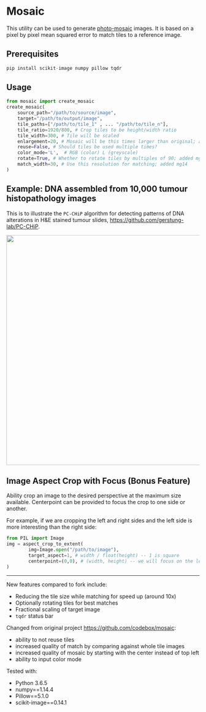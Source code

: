 # Mosaic

This utility can be used to generate [photo-mosaic](http://en.wikipedia.org/wiki/Photographic_mosaic) images. It is based on a pixel by pixel mean squared error to match tiles to a reference image. 

## Prerequisites
```python
pip install scikit-image numpy pillow tqdr
```

## Usage
```python
from mosaic import create_mosaic
create_mosaic(
    source_path="/path/to/source/image", 
    target="/path/to/output/image", 
    tile_paths=["/path/to/tile_1" , ... "/path/to/tile_n"],
    tile_ratio=1920/800, # Crop tiles to be height/width ratio
    tile_width=300, # Tile will be scaled
    enlargement=20, # Mosaic will be this times larger than original; amended mg14
    reuse=False, # Should tiles be used multiple times?
    color_mode='L',  # RGB (color) L (greyscale)
    rotate=True, # Whether to rotate tiles by multiples of 90; added mg14
    match_width=30, # Use this resolution for matching; added mg14 
) 
```

## Example: DNA assembled from 10,000 tumour histopathology images 
This is to illustrate the `PC-CHiP` algorithm for detecting patterns of DNA alterations in H&E stained tumour slides, https://github.com/gerstung-lab/PC-CHiP.

<img src="./DNA_mosaic_small.jpg" width="600">


## Image Aspect Crop with Focus (Bonus Feature)
Ability crop an image to the desired perspective at the maximum size available. Centerpoint can be provided to focus the crop to one side or another. 

For example, if we are cropping the left and right sides and the left side is more interesting than the right side:
```python   
from PIL import Image
img = aspect_crop_to_extent(
        img=Image.open("/path/to/image"), 
        target_aspect=1, # width / float(height) -- 1 is square
        centerpoint=(0,0), # (width, height) -- we will focus on the left, and crop from the right
)
```

------------
New features compared to fork include:

* Reducing the tile size while matching for speed up (around 10x)
* Optionally rotating tiles for best matches
* Fractional scaling of target image
* `tqdr` status bar 


Changed from original project https://github.com/codebox/mosaic:
  
*   ability to not reuse tiles 
*   increased quality of match by comparing against whole tile images 
*   increased quality of mosaic by starting with the center instead of top left
*   ability to input color mode

Tested with:

*   Python 3.6.5
*   numpy==1.14.4
*   Pillow==5.1.0
*   scikit-image==0.14.1


